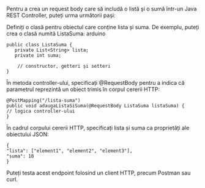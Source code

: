 Pentru a crea un request body care să includă o listă și o 
sumă într-un Java REST Controller, puteți urma următorii pași:

Definiți o clasă pentru obiectul care conține lista și suma. 
De exemplu, puteți crea o clasă numită ListaSuma:
arduino

```
public class ListaSuma {
   private List<String> lista;
   private int suma;

    // constructor, getteri și setteri
}
```
În metoda controller-ului, specificați @RequestBody pentru a indica că parametrul reprezintă un obiect trimis în corpul cererii HTTP:

```
@PostMapping("/lista-suma")
public void adaugaListaSiSuma(@RequestBody ListaSuma listaSuma) {
// logica controller-ului
}
```
În cadrul corpului cererii HTTP, specificați lista și suma ca proprietăți ale obiectului JSON:

```
{
"lista": ["element1", "element2", "element3"],
"suma": 10
}
```

Puteți testa acest endpoint folosind un client HTTP, precum Postman sau curl.




